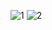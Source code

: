 ![1](https://github.com/emircan0/Map-App/assets/64791454/a421a2e0-1765-4254-a9ad-eb78e6d93dd9)
![2](https://github.com/emircan0/Map-App/assets/64791454/3b899e91-8b11-4630-aca3-ee51b286c4ec)
